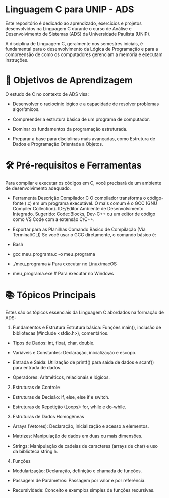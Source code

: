 
# Linguagem C para UNIP - ADS
Este repositório é dedicado ao aprendizado, exercícios e projetos desenvolvidos na Linguagem C durante o curso de Análise e             Desenvolvimento de Sistemas (ADS) da Universidade Paulista (UNIP).

A disciplina de Linguagem C, geralmente nos semestres iniciais, é fundamental para o desenvolvimento da Lógica de Programação e para a compreensão de como os computadores gerenciam a memória e executam instruções.

# 🎯 Objetivos de Aprendizagem
O estudo de C no contexto de ADS visa:

+ Desenvolver o raciocínio lógico e a capacidade de resolver problemas algorítmicos.

+ Compreender a estrutura básica de um programa de computador.

+ Dominar os fundamentos da programação estruturada.

+ Preparar a base para disciplinas mais avançadas, como Estrutura de Dados e Programação Orientada a Objetos.

# 🛠️ Pré-requisitos e Ferramentas
Para compilar e executar os códigos em C, você precisará de um ambiente de desenvolvimento adequado.

+ Ferramenta	Descrição
Compilador C	O compilador transforma o código-fonte (.c) em um programa executável. O mais comum é o GCC (GNU Compiler Collection).
IDE/Editor	Ambiente de Desenvolvimento Integrado. Sugerido: Code::Blocks, Dev-C++ ou um editor de código como VS Code com a extensão C/C++.

+ Exportar para as Planilhas
Comando Básico de Compilação (Via Terminal/CLI)
Se você usar o GCC diretamente, o comando básico é:

+ Bash

+ gcc meu_programa.c -o meu_programa
+ ./meu_programa # Para executar no Linux/macOS
+ meu_programa.exe # Para executar no Windows
# 📚 Tópicos Principais
Estes são os tópicos essenciais da Linguagem C abordados na formação de ADS:

1. Fundamentos e Estrutura
Estrutura básica: Funções main(), inclusão de bibliotecas (#include <stdio.h>), comentários.

+ Tipos de Dados: int, float, char, double.

+ Variáveis e Constantes: Declaração, inicialização e escopo.

+ Entrada e Saída: Utilização de printf() para saída de dados e scanf() para entrada de dados.

+ Operadores: Aritméticos, relacionais e lógicos.

2. Estruturas de Controle
+ Estruturas de Decisão: if, else, else if e switch.

+ Estruturas de Repetição (Loops): for, while e do-while.

3. Estruturas de Dados Homogêneas
+ Arrays (Vetores): Declaração, inicialização e acesso a elementos.

+ Matrizes: Manipulação de dados em duas ou mais dimensões.

+ Strings: Manipulação de cadeias de caracteres (arrays de char) e uso da biblioteca string.h.

4. Funções
+ Modularização: Declaração, definição e chamada de funções.

+ Passagem de Parâmetros: Passagem por valor e por referência.

+ Recursividade: Conceito e exemplos simples de funções recursivas.
